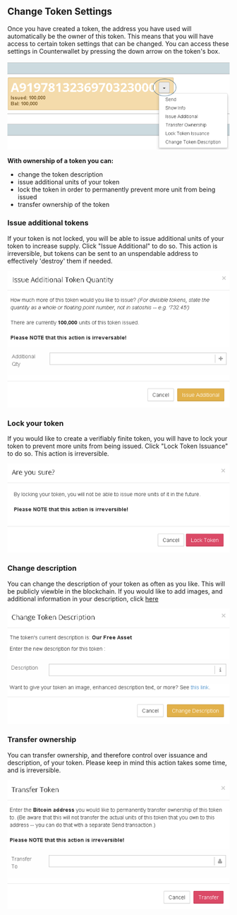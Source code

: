 Change Token Settings
---------------------------

Once you have created a token, the address you have used will automatically be the owner of this token. This means that you will have access to certain token settings that can be changed. You can access these settings in Counterwallet by pressing the down arrow on the token's box. 

![](/_images/change_token_settings1.png)

**With ownership of a token you can:**
* change the token description
* issue additional units of your token
* lock the token in order to permanently prevent more unit from being issued
* transfer ownership of the token

### Issue additional tokens 
If your token is not locked, you will be able to issue additional units of your token to increase supply. Click "Issue Additional" to do so. This action is irreversible, but tokens can be sent to an unspendable address to effectively 'destroy' them if needed.

![](/_images/change_token_settings2.png)

### Lock your token
If you would like to create a verifiably finite token, you will have to lock your token to prevent more units from being issued. Click "Lock Token Issuance" to do so. This action is irreversible.

![](/_images/change_token_settings3.png)

### Change description
You can change the description of your token as often as you like. This will be publicly viewble in the blockchain. If you would like to add images, and additional information in your description, click [here](../../Counterwallet/enhanced_asset_info.md)

![](/_images/change_token_settings4.png)


### Transfer ownership
You can transfer ownership, and therefore control over issuance and description, of your token. Please keep in mind this action takes some time, and is irreversible.

![](/_images/change_token_settings5.png)
